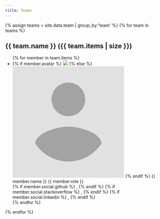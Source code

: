 ```yaml
---
title: Teams
---
```

{% assign teams = site.data.team | group_by:'team' %}
{% for team in teams %}
<div class="team">
    <h2>{{ team.name }} ({{ team.items | size }})</h2>
    <ul class="team-members">
        {% for member in team.items %}
        <li>
            {% if member.avatar %}
            <img class="photo" src="{{ member.avatar }}" />
            {% else %}
            <img class="photo" src="/assets/avatar-placeholder.png" />
            {% endif %}
            <span class="name">{{ member.name }}</span>
            <span class="role">{{ member.role }}</span>
            <div class="social">
            {% if member.social.github %}
                <a href="{{ member.social.github }}"><i class="fa fa-github fa-lg">&nbsp;</i></a>
            {% endif %}
            {% if member.social.stackoverflow %}
                <a href="{{ member.social.stackoverflow }}"><i class="fa fa-stack-overflow fa-lg">&nbsp;</i></a>
            {% endif %}
            {% if member.social.linkedin %}
                <a href="{{ member.social.linkedin }}"><i class="fa fa-linkedin fa-lg">&nbsp;</i></a>
            {% endif %}
            </div>
        </li>
        {% endfor %}
    </ul>
</div>
{% endfor %}


